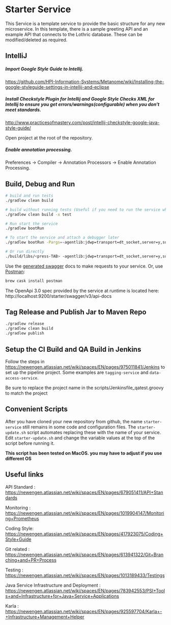 # Starter Service

This Service is a template service to provide the basic structure for any new microservice. In this template, 
there is a sample greeting API and an example API that connects to the Lothric database. These can be 
modified/deleted as required.

## IntelliJ

##### Import Google Style Guide to Intellij.

https://github.com/HPI-Information-Systems/Metanome/wiki/Installing-the-google-styleguide-settings-in-intellij-and-eclipse

##### Install Checkstyle Plugin for Intellij and Google Style Checks XML for Intellij to ensure you get errors/warnings(configurable) when you don't meet standards.

http://www.practicesofmastery.com/post/intellij-checkstyle-google-java-style-guide/

Open project at the root of the repository.

##### Enable annotation processing.

Preferences -> Compiler -> Annotation Processors -> Enable Annotation Processing.

## Build, Debug and Run

```bash
# build and run tests
./gradlew clean build

# build without running tests (Useful if you need to run the service when tests are broken because you are working on them)
./gradlew clean build -x test

# Run start the service
./gradlew bootRun

# To start the service and attach a debugger later
./gradlew bootRun -Pargs=-agentlib:jdwp=transport=dt_socket,server=y,suspend=n,address=5010

# Or run directly
./build/libs/<press-TAB> -agentlib:jdwp=transport=dt_socket,server=y,suspend=n,address=5010
```

Use the [generated swagger](http://localhost:9200/starter/swagger-ui.html) docs to make requests to your service.
Or, use [Postman](https://www.postman.com/): 

```bash
brew cask install postman
```

The OpenApi 3.0 spec provided by the service at runtime is located here: http://localhost:9200/starter/swagger/v3/api-docs

## Tag Release and Publish Jar to Maven Repo

```bash
./gradlew release
./gradlew clean build
./gradlew publish
```

## Setup the CI Build and QA Build in Jenkins

Follow the steps in https://newengen.atlassian.net/wiki/spaces/EN/pages/975011841/Jenkins to set up the pipeline project. 
Some examples are `tagging-service` and `data-access-service`. 

Be sure to replace the project name in the scripts/Jenkinsfile_qatest.groovy to match the project

## Convenient Scripts

After you have cloned your new repository from github, the name `starter-service` still remains in some code and configuration files. 
The `starter-update.sh` script automates replacing these with the name of your service. Edit `starter-update.sh` and change the 
variable values at the top of the script before running it. 

**This script has been tested on MacOS. you may have to adjust if you use different OS**

## Useful links

API Standard : https://newengen.atlassian.net/wiki/spaces/EN/pages/679051411/API+Standards

Monitoring : https://newengen.atlassian.net/wiki/spaces/EN/pages/1019904147/Monitoring+Prometheus

Coding Style: https://newengen.atlassian.net/wiki/spaces/EN/pages/417923075/Coding+Style+Guide

Git related : https://newengen.atlassian.net/wiki/spaces/EN/pages/613941322/Git+Branching+and+PR+Process

Testing : https://newengen.atlassian.net/wiki/spaces/EN/pages/1013189433/Testings

Java Service Infrastructure and Deployment : https://newengen.atlassian.net/wiki/spaces/EN/pages/783942553/PSI+Tools+and+Infrastructure+for+Java+Service+Applications

Karla : https://newengen.atlassian.net/wiki/spaces/EN/pages/925597704/Karla+-+Infrastructure+Management+Helper

